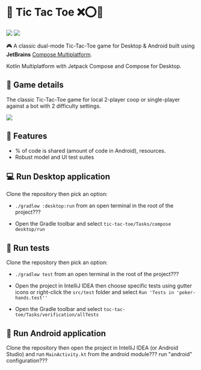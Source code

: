 # :rocket: Tic Tac Toe :x::o::robot:

![](screenshots/t3-desktop-demo.gif)
![](screenshots/t3-android-demo.gif)

:video_game: A classic dual-mode Tic-Tac-Toe game for Desktop & Android built using **JetBrains** [Compose Multiplatform](https://www.jetbrains.com/lp/compose-mpp/).

Kotlin Multiplatform with Jetpack Compose and Compose for Desktop.

## :memo: Game details

The classic Tic-Tac-Toe game for local 2-player coop or single-player against a bot with 2 difficulty settings.

![](screenshots/t3-desktop-bot-demo.gif)

## :briefcase: Features

- % of code is shared (amount of code in Android), resources.
- Robust model and UI test suites

## :computer: Run Desktop application

Clone the repository then pick an option:

- `./gradlew :desktop:run` from an open terminal in the root of the project???

- Open the Gradle toolbar and select `tic-tac-toe/Tasks/compose desktop/run`

## :microscope: Run tests

Clone the repository then pick an option:

- `./gradlew test` from an open terminal in the root of the project???

- Open the project in IntelliJ IDEA then choose specific tests using gutter icons or right-click the `src/test` folder and 
select `Run 'Tests in 'poker-hands.test''`

- Open the Gradle toolbar and select `toc-tac-toe/Tasks/verification/allTests`

## :iphone: Run Android application

Clone the repository then open the project in IntelliJ IDEA (or Android Studio) and run `MainActivity.kt` from the android module??? run "android" configuration???